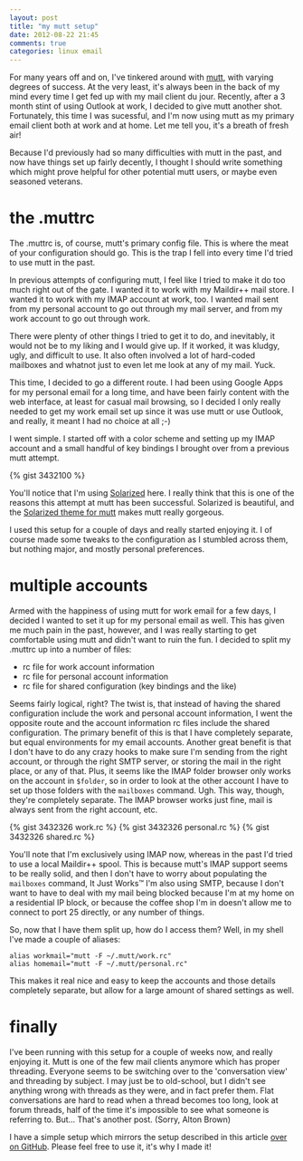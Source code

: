 ```yaml
---
layout: post
title: "my mutt setup"
date: 2012-08-22 21:45
comments: true
categories: linux email
---
```


For many years off and on, I've tinkered around with [mutt][mutt], with varying degrees of success.
At the very least, it's always been in the back of my mind every time I get fed up with my mail client du jour.
Recently, after a 3 month stint of using Outlook at work, I decided to give mutt another shot.
Fortunately, this time I was sucessful, and I'm now using mutt as my primary email client both at work and at home.
Let me tell you, it's a breath of fresh air!

Because I'd previously had so many difficulties with mutt in the past, and now have things set up fairly decently, I thought I should write something which might prove helpful for other potential mutt users, or maybe even seasoned veterans.

<!--more-->

# the .muttrc

The .muttrc is, of course, mutt's primary config file.
This is where the meat of your configuration should go.
This is the trap I fell into every time I'd tried to use mutt in the past.

In previous attempts of configuring mutt, I feel like I tried to make it do too much right out of the gate.
I wanted it to work with my Maildir++ mail store.
I wanted it to work with my IMAP account at work, too.
I wanted mail sent from my personal account to go out through my mail server, and from my work account to go out through work.

There were plenty of other things I tried to get it to do, and inevitably, it would not be to my liking and I would give up.
If it worked, it was kludgy, ugly, and difficult to use.
It also often involved a lot of hard-coded mailboxes and whatnot just to even let me look at any of my mail.
Yuck.

This time, I decided to go a different route.
I had been using Google Apps for my personal email for a long time, and have been fairly content with the web interface, at least for casual mail browsing, so I decided I only really needed to get my work email set up since it was use mutt or use Outlook, and really, it meant I had no choice at all ;-)

I went simple. I started off with a color scheme and setting up my IMAP account and a small handful of key bindings I brought over from a previous mutt attempt.

{% gist 3432100 %}

You'll notice that I'm using [Solarized][solarized] here.
I really think that this is one of the reasons this attempt at mutt has been successful.
Solarized is beautiful, and the [Solarized theme for mutt][mutt-solarized] makes mutt really gorgeous.

I used this setup for a couple of days and really started enjoying it.
I of course made some tweaks to the configuration as I stumbled across them, but nothing major, and mostly personal preferences.

# multiple accounts

Armed with the happiness of using mutt for work email for a few days, I decided I wanted to set it up for my personal email as well.
This has given me much pain in the past, however, and I was really starting to get comfortable using mutt and didn't want to ruin the fun.
I decided to split my .muttrc up into a number of files:

* rc file for work account information
* rc file for personal account information
* rc file for shared configuration (key bindings and the like)

Seems fairly logical, right?
The twist is, that instead of having the shared configuration include the work and personal account information, I went the opposite route and the account information rc files include the shared configuration.
The primary benefit of this is that I have completely separate, but equal environments for my email accounts.
Another great benefit is that I don't have to do any crazy hooks to make sure I'm sending from the right account, or through the right SMTP server, or storing the mail in the right place, or any of that.
Plus, it seems like the IMAP folder browser only works on the account in `$folder`, so in order to look at the other account I have to set up those folders with the `mailboxes` command.
Ugh.
This way, though, they're completely separate. The IMAP browser works just fine, mail is always sent from the right account, etc.

{% gist 3432326 work.rc %}
{% gist 3432326 personal.rc %}
{% gist 3432326 shared.rc %}

You'll note that I'm exclusively using IMAP now, whereas in the past I'd tried to use a local Maildir++ spool.
This is because mutt's IMAP support seems to be really solid, and then I don't have to worry about populating the `mailboxes` command, It Just Works™
I'm also using SMTP, because I don't want to have to deal with my mail being blocked because I'm at my home on a residential IP block, or because the coffee shop I'm in doesn't allow me to connect to port 25 directly, or any number of things.

So, now that I have them split up, how do I access them?
Well, in my shell I've made a couple of aliases:

    alias workmail="mutt -F ~/.mutt/work.rc"
    alias homemail="mutt -F ~/.mutt/personal.rc"

This makes it real nice and easy to keep the accounts and those details completely separate, but allow for a large amount of shared settings as well.

# finally

I've been running with this setup for a couple of weeks now, and really enjoying it.
Mutt is one of the few mail clients anymore which has proper threading.
Everyone seems to be switching over to the 'conversation view' and threading by subject.
I may just be to old-school, but I didn't see anything wrong with threads as they were, and in fact prefer them.
Flat conversations are hard to read when a thread becomes too long, look at forum threads, half of the time it's impossible to see what someone is referring to.
But... That's another post. (Sorry, Alton Brown)

I have a simple setup which mirrors the setup described in this article [over on GitHub][github-kitchen-muttrc].
Please feel free to use it, it's why I made it!

[solarized]: http://ethanschoonover.com/solarized "Solarized color scheme"
[mutt-solarized]: https://github.com/altercation/mutt-colors-solarized "Solarized mutt theme"
[mutt]: http://www.mutt.org/ "The mutt email client"
[github-kitchen-muttrc]: https://github.com/kitchen/muttrc "sample muttrc on GitHub"
